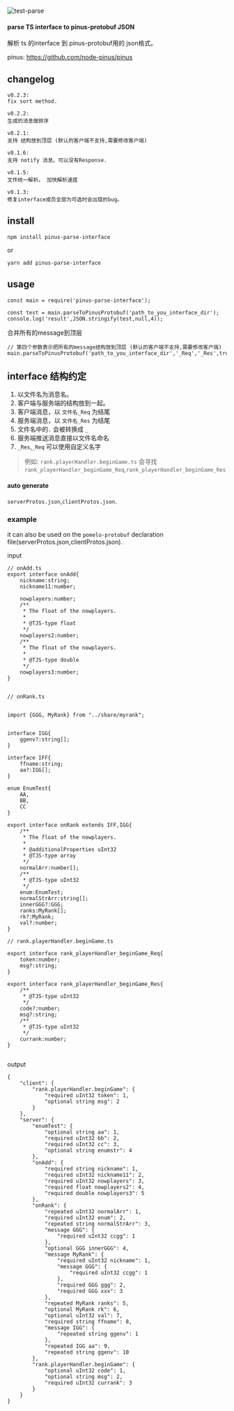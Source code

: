 ![test-parse](https://github.com/whtiehack/pinus-parse-interface/workflows/test-parse/badge.svg)


####  parse TS interface to pinus-protobuf JSON 
解析  ts 的interface 到 pinus-protobuf用的 json格式。



pinus: https://github.com/node-pinus/pinus

## changelog
```
v0.2.3:
fix sort method.

v0.2.2: 
生成的消息做排序

v0.2.1:
支持 结构放到顶层 (默认的客户端不支持,需要修改客户端)

v0.1.6:
支持 notify 消息。可以没有Response.

v0.1.5:
文件统一解析。 加快解析速度

v0.1.3:
修复interface成员全部为可选时会出错的bug。

```
## install

`npm install pinus-parse-interface`

or

`yarn add pinus-parse-interface`


## usage

```
const main = require('pinus-parse-interface');

const test = main.parseToPinusProtobuf('path_to_you_interface_dir');
console.log('result',JSON.stringify(test,null,4));
```

合并所有的message到顶层

```
// 第四个参数表示把所有的message结构放到顶层 (默认的客户端不支持,需要修改客户端)
main.parseToPinusProtobuf('path_to_you_interface_dir','_Req','_Res',true);
```


## interface 结构约定
1. 以文件名为消息名。
1. 客户端与服务端的结构放到一起。
1. 客户端消息，以 `文件名_Req` 为结尾
1. 服务端消息，以 `文件名_Res` 为结尾
1. 文件名中的`.` 会被转换成 `_`
1. 服务端推送消息直接以文件名命名
1.  `_Res`,`_Req` 可以使用自定义名字

> 例如: `rank.playerHandler.beginGame.ts`
> 会寻找 `rank_playerHandler_beginGame_Req`,`rank_playerHandler_beginGame_Res` 
 


#### auto generate 
`serverProtos.json`,`clientProtos.json`.

### example

it can also be used on the `pomelo-protobuf` declaration file(serverProtos.json,clientProtos.json).

input
```
// onAdd.ts
export interface onAdd{
    nickname:string;
    nickname11:number;

    nowplayers:number;
    /**
     * The float of the nowplayers.
     *
     * @TJS-type float
     */
    nowplayers2:number;
    /**
     * The float of the nowplayers.
     *
     * @TJS-type double
     */
    nowplayers3:number;
}


// onRank.ts


import {GGG, MyRank} from "../share/myrank";


interface IGG{
    ggenv?:string[];
}

interface IFF{
    ffname:string;
    aa?:IGG[];
}

enum EnumTest{
    AA,
    BB,
    CC
}

export interface onRank extends IFF,IGG{
    /**
     * The float of the nowplayers.
     *
     * @additionalProperties uInt32
     * @TJS-type array
     */
    normalArr:number[];
    /**
     * @TJS-type uInt32
     */
    enum:EnumTest;
    normalStrArr:string[];
    innerGGG?:GGG;
    ranks:MyRank[];
    rk?:MyRank;
    val?:number;
}

// rank.playerHandler.beginGame.ts

export interface rank_playerHandler_beginGame_Req{
    token:number;
    msg?:string;
}

export interface rank_playerHandler_beginGame_Res{
    /**
     * @TJS-type uInt32
     */
    code?:number;
    msg?:string;
    /**
     * @TJS-type uInt32
     */
    currank:number;
}


```



output

```
{
    "client": {
        "rank.playerHandler.beginGame": {
            "required uInt32 token": 1,
            "optional string msg": 2
        }
    },
    "server": {
        "enumTest": {
            "optional string aa": 1,
            "required uInt32 bb": 2,
            "required uInt32 cc": 3,
            "optional string enumstr": 4
        },
        "onAdd": {
            "required string nickname": 1,
            "required uInt32 nickname11": 2,
            "required uInt32 nowplayers": 3,
            "required float nowplayers2": 4,
            "required double nowplayers3": 5
        },
        "onRank": {
            "repeated uInt32 normalArr": 1,
            "required uInt32 enum": 2,
            "repeated string normalStrArr": 3,
            "message GGG": {
                "required uInt32 ccgg": 1
            },
            "optional GGG innerGGG": 4,
            "message MyRank": {
                "required uInt32 nickname": 1,
                "message GGG": {
                    "required uInt32 ccgg": 1
                },
                "required GGG ggg": 2,
                "required GGG xxx": 3
            },
            "repeated MyRank ranks": 5,
            "optional MyRank rk": 6,
            "optional uInt32 val": 7,
            "required string ffname": 8,
            "message IGG": {
                "repeated string ggenv": 1
            },
            "repeated IGG aa": 9,
            "repeated string ggenv": 10
        },
        "rank.playerHandler.beginGame": {
            "optional uInt32 code": 1,
            "optional string msg": 2,
            "required uInt32 currank": 3
        }
    }
}
```

